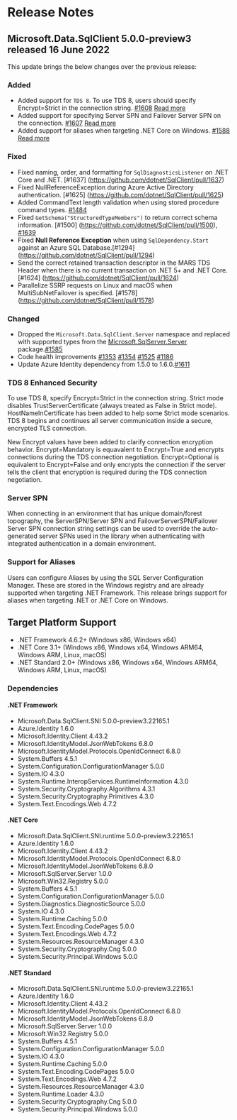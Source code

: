 # Release Notes

## Microsoft.Data.SqlClient 5.0.0-preview3 released 16 June 2022

This update brings the below changes over the previous release:

### Added

- Added support for `TDS 8`. To use TDS 8, users should specify Encrypt=Strict in the connection string. [#1608](https://github.com/dotnet/SqlClient/pull/1608) [Read more](#tds-8-enhanced-security)
- Added support for specifying Server SPN and Failover Server SPN on the connection. [#1607](https://github.com/dotnet/SqlClient/pull/1607) [Read more](#server-spn)
- Added support for aliases when targeting .NET Core on Windows. [#1588](https://github.com/dotnet/SqlClient/pull/1588) [Read more](#support-for-aliases)

### Fixed

- Fixed naming, order, and formatting for `SqlDiagnosticsListener` on .NET Core and .NET. [#1637] (https://github.com/dotnet/SqlClient/pull/1637)
- Fixed NullReferenceException during Azure Active Directory authentication. [#1625] (https://github.com/dotnet/SqlClient/pull/1625)
- Added CommandText length validation when using stored procedure command types. [#1484](https://github.com/dotnet/SqlClient/pull/1484)
- Fixed `GetSchema("StructuredTypeMembers")` to return correct schema information. [#1500] (https://github.com/dotnet/SqlClient/pull/1500), [#1639](https://github.com/dotnet/SqlClient/pull/1639)
- Fixed **Null Reference Exception** when using `SqlDependency.Start` against an Azure SQL Database.[#1294] (https://github.com/dotnet/SqlClient/pull/1294)
- Send the correct retained transaction descriptor in the MARS TDS Header when there is no current transaction on .NET 5+ and .NET Core. [#1624] (https://github.com/dotnet/SqlClient/pull/1624)
- Parallelize SSRP requests on Linux and macOS when MultiSubNetFailover is specified. [#1578] (https://github.com/dotnet/SqlClient/pull/1578)

### Changed

- Dropped the `Microsoft.Data.SqlClient.Server` namespace and replaced with supported types from the [Microsoft.SqlServer.Server](https://github.com/dotnet/SqlClient/tree/main/src/Microsoft.SqlServer.Server) package.[#1585](https://github.com/dotnet/SqlClient/pull/1585)
- Code health improvements [#1353](https://github.com/dotnet/SqlClient/pull/1353) [#1354](https://github.com/dotnet/SqlClient/pull/1354) [#1525](https://github.com/dotnet/SqlClient/pull/1525) [#1186](https://github.com/dotnet/SqlClient/pull/1186)
- Update Azure Identity dependency from 1.5.0 to 1.6.0.[#1611](https://github.com/dotnet/SqlClient/pull/1611)

### TDS 8 Enhanced Security

To use TDS 8, specify Encrypt=Strict in the connection string. Strict mode disables TrustServerCertificate (always treated as False in Strict mode). HostNameInCertificate has been added to help some Strict mode scenarios. TDS 8 begins and continues all server communication inside a secure, encrypted TLS connection.

New Encrypt values have been added to clarify connection encryption behavior. Encrypt=Mandatory is equavalent to Encrypt=True and encrypts connections during the TDS connection negotiation. Encrypt=Optional is equivalent to Encrypt=False and only encrypts the connection if the server tells the client that encryption is required during the TDS connection negotiation.

### Server SPN

When connecting in an environment that has unique domain/forest topography, the ServerSPN/Server SPN and FailoverServerSPN/Failover Server SPN connection string settings can be used to override the auto-generated server SPNs used in the library when authenticating with integrated authentication in a domain environment.

### Support for Aliases

Users can configure Aliases by using the SQL Server Configuration Manager. These are stored in the Windows registry and are already supported when targeting .NET Framework. This release brings support for aliases when targeting .NET or .NET Core on Windows.

## Target Platform Support

- .NET Framework 4.6.2+ (Windows x86, Windows x64)
- .NET Core 3.1+ (Windows x86, Windows x64, Windows ARM64, Windows ARM, Linux, macOS)
- .NET Standard 2.0+ (Windows x86, Windows x64, Windows ARM64, Windows ARM, Linux, macOS)

### Dependencies

#### .NET Framework

- Microsoft.Data.SqlClient.SNI 5.0.0-preview3.22165.1
- Azure.Identity 1.6.0
- Microsoft.Identity.Client 4.43.2
- Microsoft.IdentityModel.JsonWebTokens 6.8.0
- Microsoft.IdentityModel.Protocols.OpenIdConnect 6.8.0
- System.Buffers 4.5.1
- System.Configuration.ConfigurationManager 5.0.0
- System.IO 4.3.0
- System.Runtime.InteropServices.RuntimeInformation 4.3.0
- System.Security.Cryptography.Algorithms 4.3.1
- System.Security.Cryptography.Primitives 4.3.0
- System.Text.Encodings.Web 4.7.2

#### .NET Core

- Microsoft.Data.SqlClient.SNI.runtime 5.0.0-preview3.22165.1
- Azure.Identity 1.6.0
- Microsoft.Identity.Client 4.43.2
- Microsoft.IdentityModel.Protocols.OpenIdConnect 6.8.0
- Microsoft.IdentityModel.JsonWebTokens 6.8.0
- Microsoft.SqlServer.Server 1.0.0
- Microsoft.Win32.Registry 5.0.0
- System.Buffers 4.5.1
- System.Configuration.ConfigurationManager 5.0.0
- System.Diagnostics.DiagnosticSource 5.0.0
- System.IO 4.3.0
- System.Runtime.Caching 5.0.0
- System.Text.Encoding.CodePages 5.0.0
- System.Text.Encodings.Web 4.7.2
- System.Resources.ResourceManager 4.3.0
- System.Security.Cryptography.Cng 5.0.0
- System.Security.Principal.Windows 5.0.0

#### .NET Standard

- Microsoft.Data.SqlClient.SNI.runtime 5.0.0-preview3.22165.1
- Azure.Identity 1.6.0
- Microsoft.Identity.Client 4.43.2
- Microsoft.IdentityModel.Protocols.OpenIdConnect 6.8.0
- Microsoft.IdentityModel.JsonWebTokens 6.8.0
- Microsoft.SqlServer.Server 1.0.0
- Microsoft.Win32.Registry 5.0.0
- System.Buffers 4.5.1
- System.Configuration.ConfigurationManager 5.0.0
- System.IO 4.3.0
- System.Runtime.Caching 5.0.0
- System.Text.Encoding.CodePages 5.0.0
- System.Text.Encodings.Web 4.7.2
- System.Resources.ResourceManager 4.3.0
- System.Runtime.Loader 4.3.0
- System.Security.Cryptography.Cng 5.0.0
- System.Security.Principal.Windows 5.0.0
